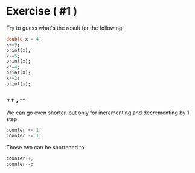 # Exercise ( #1 )

Try to guess what's the result for the following:

```dart
double x = 4;
x+=9;
print(x);
x-=5;
print(x);
x*=4;
print(x);
x/=2;
print(x);
```





### ++ , --  

We can go even shorter, but only for incrementing and decrementing by 1 step. 

```dart
counter += 1;
counter -= 1;
```

Those two can be shortened to 

```dart
counter++;
counter--;
```










